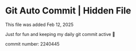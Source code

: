 # Git Auto Commit | Hidden File

This file was added Feb 12, 2025

Just for fun and keeping my daily git commit active 🤪

commit number: 2240445
